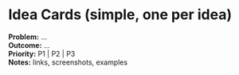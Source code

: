 # Idea Cards (simple, one per idea)
**Problem:** …  
**Outcome:** …  
**Priority:** P1 | P2 | P3  
**Notes:** links, screenshots, examples